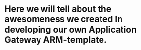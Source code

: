 # Here we will tell about the awesomeness we created in developing our own Application Gateway ARM-template.